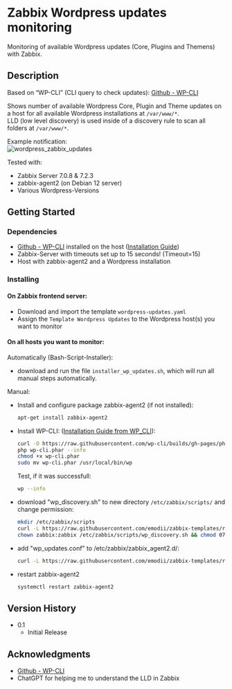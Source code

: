 # Zabbix Wordpress updates monitoring
Monitoring of available Wordpress updates (Core, Plugins and Themens) with Zabbix.  

## Description
Based on “WP-CLI” (CLI query to check updates): [Github - WP-CLI](https://github.com/wp-cli/wp-cli)  

Shows number of available Wordpress Core, Plugin and Theme updates on a host for all available Wordpress installations at `/var/www/*`.  
LLD (low level discovery) is used inside of a discovery rule to scan all folders at `/var/www/*`.  

Example notification:  
![wordpress_zabbix_updates](https://github.com/user-attachments/assets/1fb881ec-1f15-4495-a323-ebabf11f605b)

Tested with:  
* Zabbix Server 7.0.8 & 7.2.3
* zabbix-agent2 (on Debian 12 server)
* Various Wordpress-Versions

## Getting Started

### Dependencies
* [Github - WP-CLI](https://github.com/wp-cli/wp-cli) installed on the host ([Installation Guide](https://github.com/wp-cli/wp-cli?tab=readme-ov-file#installing))   
* Zabbix-Server with timeouts set up to 15 seconds! (Timeout=15)
* Host with zabbix-agent2 and a Wordpress installation

### Installing

#### On Zabbix frontend server:  
- Download and import the template `wordpress-updates.yaml`  
- Assign the `Template Wordpress Updates` to the Wordpress host(s) you want to monitor  

#### On all hosts you want to monitor:  

Automatically (Bash-Script-Installer):  
* download and run the file `installer_wp_updates.sh`, which will run all manual steps automatically.

Manual:  
* Install and configure package zabbix-agent2 (if not installed):  
     ```sh
     apt-get install zabbix-agent2
     ```
* Install WP-CLI:
     ([Installation Guide from WP_CLI](https://github.com/wp-cli/wp-cli?tab=readme-ov-file#installing)):
     ```sh
     curl -O https://raw.githubusercontent.com/wp-cli/builds/gh-pages/phar/wp-cli.phar
     php wp-cli.phar --info
     chmod +x wp-cli.phar
     sudo mv wp-cli.phar /usr/local/bin/wp
     ```
     Test, if it was successfull:
     ```sh
     wp --info
     ```
* download "wp_discovery.sh" to new directory `/etc/zabbix/scripts/` and change permission:  
     ```sh
     mkdir /etc/zabbix/scripts
     curl -L https://raw.githubusercontent.com/emodii/zabbix-templates/refs/heads/main/Template%20Wordpress%20updates/wp_discovery.sh -o /etc/zabbix/scripts/wp_discovery.sh
     chown zabbix:zabbix /etc/zabbix/scripts/wp_discovery.sh && chmod 0755 /etc/zabbix/scripts/wp_discovery.sh
     ```
* add "wp_updates.conf" to /etc/zabbix/zabbix_agent2.d/:  
     ```sh
     curl -L https://raw.githubusercontent.com/emodii/zabbix-templates/refs/heads/main/Template%20Wordpress%20updates/wp_updates.conf -o /etc/zabbix/zabbix_agent2.d/wp_updates.conf
     ```
* restart zabbix-agent2
     ```sh
     systemctl restart zabbix-agent2
     ```

## Version History
* 0.1
    * Initial Release

## Acknowledgments
* [Github - WP-CLI](https://github.com/wp-cli/wp-cli)
* ChatGPT for helping me to understand the LLD in Zabbix  
